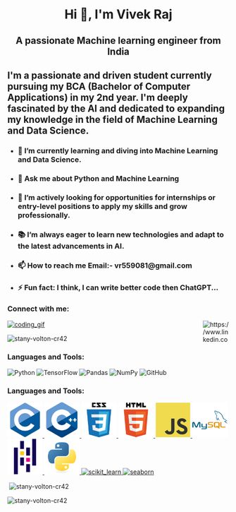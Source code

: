 <h1 align="center">Hi 👋, I'm Vivek Raj</h1>
<h2 align="center">A passionate Machine learning engineer from India</h2>

<div>
    <div>
        <h2><strong>I'm</strong> a passionate and driven student currently pursuing my BCA (Bachelor of
            Computer Applications) in my 2nd year. I'm deeply fascinated by the AI and dedicated to
            expanding my knowledge in the field of Machine Learning and Data Science.</h2>


  <ul>
            <li>
                <h3>🌱 I’m currently learning and diving into Machine Learning and Data Science.</h3>
            </li>
            <li>
                <h3>
                    💬 Ask me about Python and Machine Learning
                </h3>
            </li>
            <li>
                <h3>💼 I’m actively looking for opportunities for internships or entry-level positions to apply my
                    skills and grow professionally.</h3>
            </li>

  <li>
                <h3>📚 I’m always eager to learn new technologies and adapt to the latest advancements in AI.</h3>
            </li>

  <li>
                <h3>
                    📫 How to reach me Email:- vr559081@gmail.com
                </h3>
            </li>

  <li>
                <h3>⚡ Fun fact: I think, I can write better code then ChatGPT...</h3>
            </li>
        </ul>



<h3 align="left">Connect with me:</h3>
<p align="left">
    <a href="https://www.linkedin.com/in/it-s-vivek/" target="blank"><img
            align="right"
            src="https://raw.githubusercontent.com/rahuldkjain/github-profile-readme-generator/master/src/images/icons/Social/linked-in-alt.svg"
            alt="https://www.linkedin.com/in/vivek-raj-35007620a/" height="50" width="60" /></a>
</p>



</div>
    <div>
        <a href="https://www.linkedin.com/in/it-s-vivek/" target="blank">
        <img style="width: 700px;"
            src="https://user-images.githubusercontent.com/115187902/230700872-d5f44b85-56c7-4e27-80a4-6e2db901e60c.gif"
            alt="coding_gif">
        </a>
    </div>
</div>



<p><img  align="center"
        src="https://github-readme-stats.vercel.app/api/top-langs?username=stany-volton-cr42&show_icons=true&locale=en&layout=compact"
        alt="stany-volton-cr42" /></p>


<h3>Languages and Tools:</h3>
<p>
    <img src="https://img.shields.io/badge/Python-3776AB?style=for-the-badge&logo=python&logoColor=white" alt="Python">
    <img src="https://img.shields.io/badge/TensorFlow-FF6F00?style=for-the-badge&logo=tensorflow&logoColor=white"
        alt="TensorFlow">
    <img src="https://img.shields.io/badge/Pandas-150458?style=for-the-badge&logo=pandas&logoColor=white" alt="Pandas">
    <img src="https://img.shields.io/badge/NumPy-013243?style=for-the-badge&logo=numpy&logoColor=white" alt="NumPy">
    <img src="https://img.shields.io/badge/GitHub-181717?style=for-the-badge&logo=github&logoColor=white" alt="GitHub">
</p>




<h3 align="left">Languages and Tools:</h3>
<p align="left"> <a href="https://www.cprogramming.com/" target="_blank" rel="noreferrer"> <img src="https://raw.githubusercontent.com/devicons/devicon/master/icons/c/c-original.svg" alt="c" width="80" height="80"/> </a> <a href="https://www.w3schools.com/cpp/" target="_blank" rel="noreferrer"> <img src="https://raw.githubusercontent.com/devicons/devicon/master/icons/cplusplus/cplusplus-original.svg" alt="cplusplus" width="80" height="80"/> </a> <a href="https://www.w3schools.com/css/" target="_blank" rel="noreferrer"> <img src="https://raw.githubusercontent.com/devicons/devicon/master/icons/css3/css3-original-wordmark.svg" alt="css3" width="80" height="80"/> </a> <a href="https://www.w3.org/html/" target="_blank" rel="noreferrer"> <img src="https://raw.githubusercontent.com/devicons/devicon/master/icons/html5/html5-original-wordmark.svg" alt="html5" width="80" height="80"/> </a> <a href="https://developer.mozilla.org/en-US/docs/Web/JavaScript" target="_blank" rel="noreferrer"> <img src="https://raw.githubusercontent.com/devicons/devicon/master/icons/javascript/javascript-original.svg" alt="javascript" width="80" height="80"/> </a> <a href="https://www.mysql.com/" target="_blank" rel="noreferrer"> <img src="https://raw.githubusercontent.com/devicons/devicon/master/icons/mysql/mysql-original-wordmark.svg" alt="mysql" width="80" height="80"/> </a> <a href="https://pandas.pydata.org/" target="_blank" rel="noreferrer"> <img src="https://raw.githubusercontent.com/devicons/devicon/2ae2a900d2f041da66e950e4d48052658d850630/icons/pandas/pandas-original.svg" alt="pandas" width="80" height="80"/> </a> <a href="https://www.python.org" target="_blank" rel="noreferrer"> <img src="https://raw.githubusercontent.com/devicons/devicon/master/icons/python/python-original.svg" alt="python" width="80" height="80"/> </a> <a href="https://scikit-learn.org/" target="_blank" rel="noreferrer"> <img src="https://upload.wikimedia.org/wikipedia/commons/0/05/Scikit_learn_logo_small.svg" alt="scikit_learn" width="80" height="80"/> </a> <a href="https://seaborn.pydata.org/" target="_blank" rel="noreferrer"> <img src="https://seaborn.pydata.org/_images/logo-mark-lightbg.svg" alt="seaborn" width="80" height="80"/> </a> </p>


<p>&nbsp;<img align="center"
        src="https://github-readme-stats.vercel.app/api?username=stany-volton-cr42&show_icons=true&locale=en"
        alt="stany-volton-cr42" /></p>

<p><img align="center" src="https://github-readme-streak-stats.herokuapp.com/?user=stany-volton-cr42&"
        alt="stany-volton-cr42" /></p>
